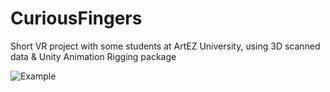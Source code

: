 # CuriousFingers
Short VR project with some students at ArtEZ University, using 3D scanned data & Unity Animation Rigging package

![Example](/Preview/finger_02.gif)
